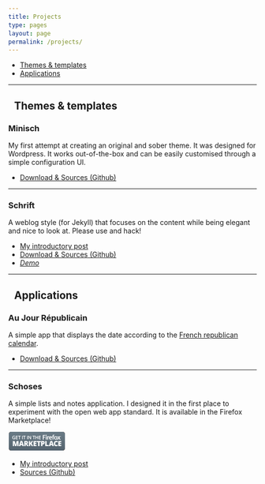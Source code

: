 ```yaml
---
title: Projects
type: pages
layout: page
permalink: /projects/
---
```

* [Themes & templates](#span-classoi-stylemargin-right12px-data-glyphbrushspan-themes--templates)
* [Applications](#span-classoi-stylemargin-right12px-data-glyphtabletspan-applications)

<hr class="wide">

## <span class="oi" style="margin-right:12px" data-glyph="brush"></span> Themes & templates

### **Minisch**
My first attempt at creating an original and sober theme. It was designed for Wordpress. It works out-of-the-box and can be easily customised through a simple configuration UI.

* [Download & Sources (Github)](https://github.com/Schoewilliam/minisch)

---

### **Schrift**
A weblog style (for Jekyll) that focuses on the content while being elegant and nice to look at. Please use and hack!

* [My introductory post](/2015/01/28/schrift-a-jekyll-template-designed-for-prose-.html)
* [Download & Sources (Github)](https://github.com/Schoewilliam/Schrift)
* [*Demo*](http://schrift.schoewilliam.fr/)

<hr class="wide">

## <span class="oi" style="margin-right:12px" data-glyph="tablet"></span> Applications

### **Au Jour Républicain**
A simple app that displays the date according to the [French republican calendar](http://en.wikipedia.org/wiki/French_Republican_Calendar).

* [Download & Sources (Github)](https://github.com/Schoewilliam/aujourrepublicain)

---

### **Schoses**
A simple lists and notes application. I designed it in the first place to experiment with the open web app standard. It is available in the Firefox Marketplace!

[![Get it in the Firefox Marketplace](/images/firefox-marketplace-badge.png)](https://marketplace.firefox.com/app/schoses)

* [My introductory post](/2013/08/11/schoses-disponible-sur-le-firefox-marketplace-.html)
* [Sources (Github)](https://github.com/Schoewilliam/Schoses)
